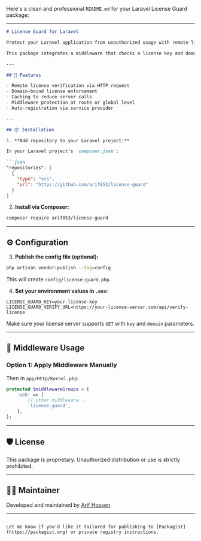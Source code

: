 Here's a clean and professional `README.md` for your Laravel License Guard package:

---

````markdown
# License Guard for Laravel

Protect your Laravel application from unauthorized usage with remote license validation.

This package integrates a middleware that checks a license key and domain against a remote server before allowing access to the application.

---

## 🚀 Features

- Remote license verification via HTTP request
- Domain-bound license enforcement
- Caching to reduce server calls
- Middleware protection at route or global level
- Auto-registration via service provider

---

## 📦 Installation

1. **Add repository to your Laravel project:**

In your Laravel project’s `composer.json`:

```json
"repositories": [
  {
    "type": "vcs",
    "url": "https://github.com/arif853/license-guard"
  }
]
````

2. **Install via Composer:**

```bash
composer require arif853/license-guard
```

---

## ⚙️ Configuration

3. **Publish the config file (optional):**

```bash
php artisan vendor:publish --tag=config
```

This will create `config/license-guard.php`.

4. **Set your environment values in `.env`:**

```env
LICENSE_GUARD_KEY=your-license-key
LICENSE_GUARD_VERIFY_URL=https://your-license-server.com/api/verify-license
```

Make sure your license server supports `GET` with `key` and `domain` parameters.

---

## 🔐 Middleware Usage

### Option 1: Apply Middleware Manually


Then in `app/Http/Kernel.php`:

```php
protected $middlewareGroups = [
    'web' => [
        // other middleware...
        'license.guard',
    ],
];
```

---

## 🛡️ License

This package is proprietary. Unauthorized distribution or use is strictly prohibited.

---

## 🧑‍💻 Maintainer

Developed and maintained by [Arif Hossen](https://github.com/arif853).

---

```

Let me know if you'd like it tailored for publishing to [Packagist](https://packagist.org) or private registry instructions.
```
